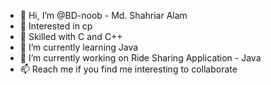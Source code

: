 - 👋 Hi, I’m @BD-noob - Md. Shahriar Alam
- 💞️ Interested in cp
- 👀 Skilled with C and C++
- 🌱 I’m currently learning Java
- 💞️ I’m currently working on Ride Sharing Application - Java
- 📫 Reach me if you find me interesting to collaborate

<!---
BD-noob/BD-noob is a ✨ special ✨ repository because its `README.md` (this file) appears on your GitHub profile.
You can click the Preview link to take a look at your changes.
--->
